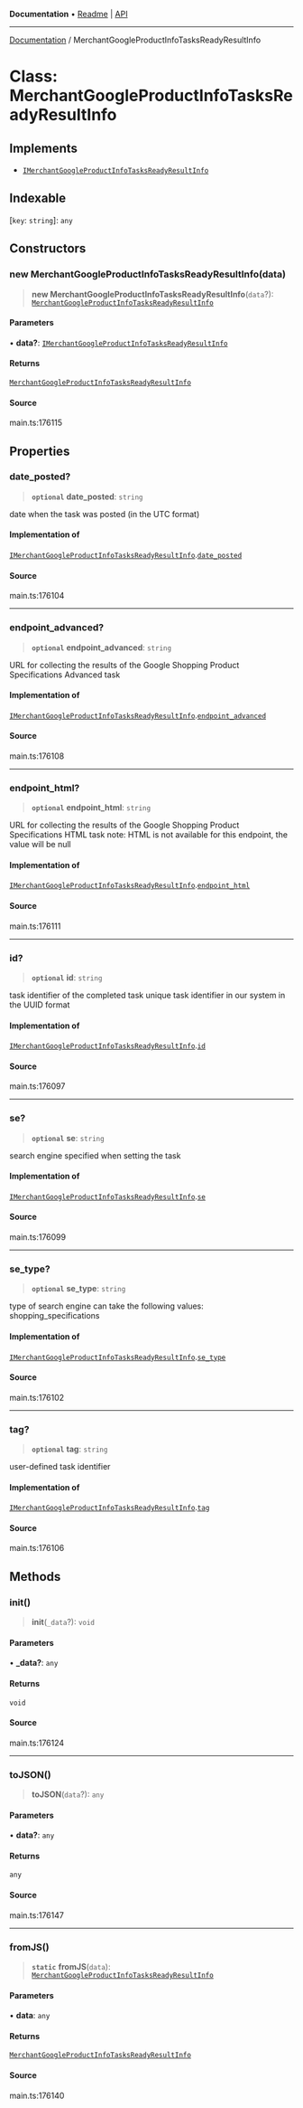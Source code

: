 **Documentation** • [Readme](../README.md) \| [API](../globals.md)

***

[Documentation](../README.md) / MerchantGoogleProductInfoTasksReadyResultInfo

# Class: MerchantGoogleProductInfoTasksReadyResultInfo

## Implements

- [`IMerchantGoogleProductInfoTasksReadyResultInfo`](../interfaces/IMerchantGoogleProductInfoTasksReadyResultInfo.md)

## Indexable

 \[`key`: `string`\]: `any`

## Constructors

### new MerchantGoogleProductInfoTasksReadyResultInfo(data)

> **new MerchantGoogleProductInfoTasksReadyResultInfo**(`data`?): [`MerchantGoogleProductInfoTasksReadyResultInfo`](MerchantGoogleProductInfoTasksReadyResultInfo.md)

#### Parameters

• **data?**: [`IMerchantGoogleProductInfoTasksReadyResultInfo`](../interfaces/IMerchantGoogleProductInfoTasksReadyResultInfo.md)

#### Returns

[`MerchantGoogleProductInfoTasksReadyResultInfo`](MerchantGoogleProductInfoTasksReadyResultInfo.md)

#### Source

main.ts:176115

## Properties

### date\_posted?

> **`optional`** **date\_posted**: `string`

date when the task was posted (in the UTC format)

#### Implementation of

[`IMerchantGoogleProductInfoTasksReadyResultInfo`](../interfaces/IMerchantGoogleProductInfoTasksReadyResultInfo.md).[`date_posted`](../interfaces/IMerchantGoogleProductInfoTasksReadyResultInfo.md#date_posted)

#### Source

main.ts:176104

***

### endpoint\_advanced?

> **`optional`** **endpoint\_advanced**: `string`

URL for collecting the results of the Google Shopping Product Specifications Advanced task

#### Implementation of

[`IMerchantGoogleProductInfoTasksReadyResultInfo`](../interfaces/IMerchantGoogleProductInfoTasksReadyResultInfo.md).[`endpoint_advanced`](../interfaces/IMerchantGoogleProductInfoTasksReadyResultInfo.md#endpoint_advanced)

#### Source

main.ts:176108

***

### endpoint\_html?

> **`optional`** **endpoint\_html**: `string`

URL for collecting the results of the Google Shopping Product Specifications HTML task
note: HTML is not available for this endpoint, the value will be null

#### Implementation of

[`IMerchantGoogleProductInfoTasksReadyResultInfo`](../interfaces/IMerchantGoogleProductInfoTasksReadyResultInfo.md).[`endpoint_html`](../interfaces/IMerchantGoogleProductInfoTasksReadyResultInfo.md#endpoint_html)

#### Source

main.ts:176111

***

### id?

> **`optional`** **id**: `string`

task identifier of the completed task
unique task identifier in our system in the UUID format

#### Implementation of

[`IMerchantGoogleProductInfoTasksReadyResultInfo`](../interfaces/IMerchantGoogleProductInfoTasksReadyResultInfo.md).[`id`](../interfaces/IMerchantGoogleProductInfoTasksReadyResultInfo.md#id)

#### Source

main.ts:176097

***

### se?

> **`optional`** **se**: `string`

search engine specified when setting the task

#### Implementation of

[`IMerchantGoogleProductInfoTasksReadyResultInfo`](../interfaces/IMerchantGoogleProductInfoTasksReadyResultInfo.md).[`se`](../interfaces/IMerchantGoogleProductInfoTasksReadyResultInfo.md#se)

#### Source

main.ts:176099

***

### se\_type?

> **`optional`** **se\_type**: `string`

type of search engine
can take the following values: shopping_specifications

#### Implementation of

[`IMerchantGoogleProductInfoTasksReadyResultInfo`](../interfaces/IMerchantGoogleProductInfoTasksReadyResultInfo.md).[`se_type`](../interfaces/IMerchantGoogleProductInfoTasksReadyResultInfo.md#se_type)

#### Source

main.ts:176102

***

### tag?

> **`optional`** **tag**: `string`

user-defined task identifier

#### Implementation of

[`IMerchantGoogleProductInfoTasksReadyResultInfo`](../interfaces/IMerchantGoogleProductInfoTasksReadyResultInfo.md).[`tag`](../interfaces/IMerchantGoogleProductInfoTasksReadyResultInfo.md#tag)

#### Source

main.ts:176106

## Methods

### init()

> **init**(`_data`?): `void`

#### Parameters

• **\_data?**: `any`

#### Returns

`void`

#### Source

main.ts:176124

***

### toJSON()

> **toJSON**(`data`?): `any`

#### Parameters

• **data?**: `any`

#### Returns

`any`

#### Source

main.ts:176147

***

### fromJS()

> **`static`** **fromJS**(`data`): [`MerchantGoogleProductInfoTasksReadyResultInfo`](MerchantGoogleProductInfoTasksReadyResultInfo.md)

#### Parameters

• **data**: `any`

#### Returns

[`MerchantGoogleProductInfoTasksReadyResultInfo`](MerchantGoogleProductInfoTasksReadyResultInfo.md)

#### Source

main.ts:176140
